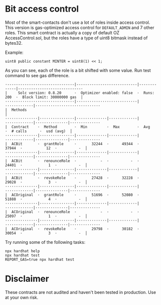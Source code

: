 # Bit access control

Most of the smart-contacts don't use a lot of roles inside access control. This version is gas-optimized access control for `DEFAULT_ADMIN` and 7 other roles.
This smart contract is actually a copy of default OZ AccessControl.sol, but the roles have a type of uint8 bitmask instead of bytes32.

Example:

```
uint8 public constant MINTER = uint8(1) << 1;
```

As you can see, each of the role is a bit shifted with some value. Run test command to see gas difference.

```
·-------------------------------|----------------------------|-------------|-----------------------------·
|     Solc version: 0.8.20      ·  Optimizer enabled: false  ·  Runs: 200  ·  Block limit: 30000000 gas  │
································|····························|·············|······························
|  Methods                                                                                               │
···············|················|··············|·············|·············|···············|··············
|  Contract    ·  Method        ·  Min         ·  Max        ·  Avg        ·  # calls      ·  usd (avg)  │
···············|················|··············|·············|·············|···············|··············
|  ACBit       ·  grantRole     ·       32244  ·      49344  ·      37944  ·           12  ·          -  │
···············|················|··············|·············|·············|···············|··············
|  ACBit       ·  renounceRole  ·           -  ·          -  ·      24401  ·            1  ·          -  │
···············|················|··············|·············|·············|···············|··············
|  ACBit       ·  revokeRole    ·       27428  ·      32228  ·      29028  ·            3  ·          -  │
···············|················|··············|·············|·············|···············|··············
|  ACOriginal  ·  grantRole     ·       51696  ·      52080  ·      51888  ·            4  ·          -  │
···············|················|··············|·············|·············|···············|··············
|  ACOriginal  ·  renounceRole  ·           -  ·          -  ·      25097  ·            1  ·          -  │
···············|················|··············|·············|·············|···············|··············
|  ACOriginal  ·  revokeRole    ·       29798  ·      30182  ·      30054  ·            3  ·          -  │

```

Try running some of the following tasks:

```shell
npx hardhat help
npx hardhat test
REPORT_GAS=true npx hardhat test
```

# Disclaimer

These contracts are not audited and haven't been tested in production. Use at your own risk.
